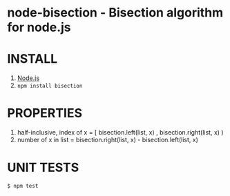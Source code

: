# node-bisection - Bisection algorithm for node.js

# INSTALL

1. [Node.js](http://nodejs.org/)
2. `npm install bisection`

# PROPERTIES

1. half-inclusive, index of x = [ bisection.left(list, x) , bisection.right(list, x) )
2. number of x in list = bisection.right(list, x) - bisection.left(list, x)

# UNIT TESTS

```
$ npm test
```
